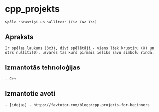 # cpp_projekts
    Spēle "Krustiņi un nullītes" (Tic Tac Toe)

## Apraksts
    Ir spēles laukums (3x3), divi spēlētāji - viens liek krustiņu (X) un otrs nullīti(0), uzvarēs tas kurš pirmais ieliks savu simbolu rindā.
## Izmantotās tehnoloģijas
    - C++
## Izmantotie avoti
    - [idejas] - https://favtutor.com/blogs/cpp-projects-for-beginners